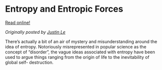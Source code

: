 Entropy and Entropic Forces
===========================

[Read online!](https://blog.jle.im/entry/entropy-and-entropic-forces.html)

*Originally posted by [Justin Le](https://blog.jle.im/)*

There’s actually a bit of an air of mystery and misunderstanding around
the idea of entropy. Notoriously misrepresented in popular science as
the concept of “disorder”, the vague ideas associated with entropy have
been used to argue things ranging from the origin of life to the
inevitability of global self- destruction.
